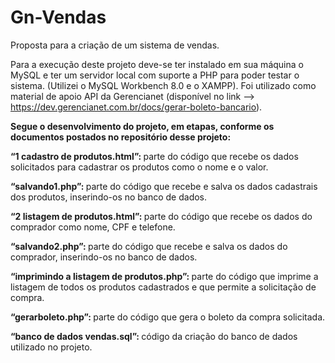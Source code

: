 # Gn-Vendas
Proposta para a criação de um sistema de vendas.

Para a execução deste projeto deve-se ter instalado em sua máquina o MySQL e ter um servidor local com suporte a PHP para poder testar o sistema. 
(Utilizei o MySQL Workbench 8.0 e o XAMPP).
Foi utilizado como material de apoio API da Gerencianet (disponível no link --> https://dev.gerencianet.com.br/docs/gerar-boleto-bancario).

<B> Segue o desenvolvimento do projeto, em etapas, conforme os documentos postados no repositório desse projeto: </B>

<B> “1 cadastro de produtos.html”: </B> parte do código que recebe os dados solicitados para cadastrar os produtos como o nome e o valor.

<B> “salvando1.php”: </B> parte do código que recebe e salva os dados cadastrais dos produtos, inserindo-os no banco de dados.

<B> “2 listagem de produtos.html”: </B> parte do código que recebe os dados do comprador como nome, CPF e telefone.

<B> “salvando2.php”: </B> parte do código que recebe e salva os dados do comprador, inserindo-os no banco de dados.

<B> “imprimindo a listagem de produtos.php”: </B> parte do código que imprime a listagem de todos os produtos cadastrados e que permite a solicitação de compra.

<B> “gerarboleto.php”: </B> parte do código que gera o boleto da compra solicitada.

<B> “banco de dados vendas.sql”: </B> código da criação do banco de dados utilizado no projeto.


